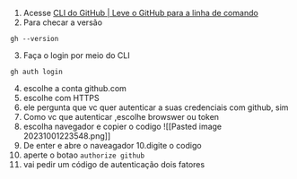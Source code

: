 1. Acesse [CLI do GitHub | Leve o GitHub para a linha de comando](https://cli.github.com/)
2. Para checar a versão

```shell
gh --version
```

3. Faça o login por meio do CLI

```shell
gh auth login
```

4. escolhe a conta github.com
5. escolhe com HTTPS
6. ele pergunta que vc quer autenticar a suas credenciais com github, sim
7. Como vc que autenticar ,escolhe browswer ou token
8. escolha navegador e copier o codigo
![[Pasted image 20231001223548.png]]
9. De enter e abre o naveagador
10.digite o codigo
11. aperte o botao ``authorize github``
12. vai pedir um código de autenticação dois fatores
